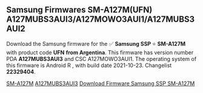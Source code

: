 <h2>Samsung Firmwares SM-A127M(UFN) A127MUBS3AUI3/A127MOWO3AUI1/A127MUBS3AUI2</h2>
Download the Samsung firmware for the ✅ <strong>Samsung SSP </strong> ⭐ <strong>SM-A127M</strong> with product code <strong>UFN</strong> <strong> from Argentina</strong>. This firmware has version number PDA <strong>A127MUBS3AUI3</strong> and CSC A127MOWO3AUI1. The operating system of this firmware is Android R , with build date 2021-10-23. Changelist <strong>22329404</strong>.


[SM-A127M](https://samfirm.shop/samsung/model/SM-A127M)
[A127MUBS3AUI3](https://samfirm.shop/samsung/pda/A127MUBS3AUI3)
[Download Firmware Samsung SSP SM-A127M](https://samfirm.shop/samsung/firmware/467592)

